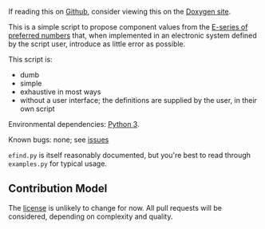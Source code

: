 If reading this on [Github](https://github.com/reinderien/efind/), consider viewing this on the [Doxygen site](https://reinderien.github.io/efind/).

This is a simple script to propose component values from the 
[E-series of preferred numbers](https://en.wikipedia.org/wiki/E_series_of_preferred_numbers)
that, when implemented in an electronic system defined by the script user,
introduce as little error as possible.

This script is:
- dumb
- simple
- exhaustive in most ways
- without a user interface; the definitions are supplied by the user, in their
  own script
  
  
Environmental dependencies: [Python 3](https://www.python.org/).

Known bugs: none; see [issues](https://github.com/reinderien/efind/issues) 
  
`efind.py` is itself reasonably documented, but you're best to read through
`examples.py`  for typical usage.


## Contribution Model

The [license](https://github.com/reinderien/efind/blob/main/license.txt) is unlikely to change for now.
All pull requests will be considered, depending on complexity and quality.
